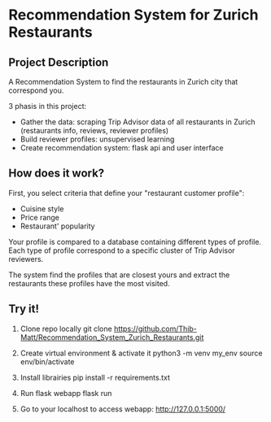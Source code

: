 # Recommendation System for Zurich Restaurants

## Project Description

A Recommendation System to find the restaurants in Zurich city that correspond you.

3 phasis in this project:
- Gather the data: scraping Trip Advisor data of all restaurants in Zurich (restaurants info, reviews, reviewer profiles)
- Build reviewer profiles: unsupervised learning
- Create recommendation system: flask api and user interface


## How does it work?

First, you select criteria that define your "restaurant customer profile":
- Cuisine style
- Price range
- Restaurant' popularity

Your profile is compared to a database containing different types of profile.
Each type of profile correspond to a specific cluster of Trip Advisor reviewers.

The system find the profiles that are closest yours and extract the restaurants these profiles have the most visited.


## Try it!

1. Clone repo locally
git clone https://github.com/Thib-Matt/Recommendation_System_Zurich_Restaurants.git

2. Create virtual environment & activate it
python3 -m venv my_env
source env/bin/activate

3. Install librairies
pip install -r requirements.txt

4. Run flask webapp
flask run

5. Go to your localhost to access webapp:
http://127.0.0.1:5000/

